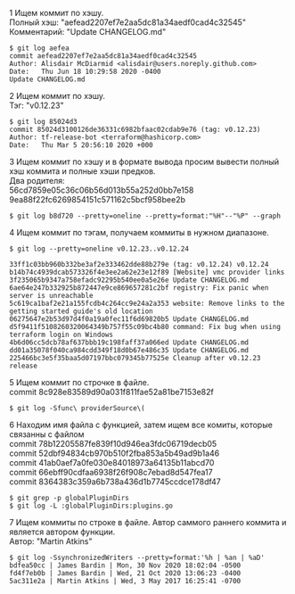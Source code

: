 1 Ищем коммит по хэшу.  
  Полный хэш: "aefead2207ef7e2aa5dc81a34aedf0cad4c32545"  
  Комментарий: "Update CHANGELOG.md"
  

    $ git log aefea
    commit aefead2207ef7e2aa5dc81a34aedf0cad4c32545
    Author: Alisdair McDiarmid <alisdair@users.noreply.github.com>
    Date:   Thu Jun 18 10:29:58 2020 -0400
    Update CHANGELOG.md  
2 Ищем коммит по хэшу.  
  Тэг: "v0.12.23"

    $ git log 85024d3
    commit 85024d3100126de36331c6982bfaac02cdab9e76 (tag: v0.12.23)
    Author: tf-release-bot <terraform@hashicorp.com>
    Date:   Thu Mar 5 20:56:10 2020 +000  
3 Ищем коммит по хэшу и в формате вывода просим вывести полный хэш коммита и полные хэши предков.  
  Два родителя:  
  56cd7859e05c36c06b56d013b55a252d0bb7e158  
  9ea88f22fc6269854151c571162c5bcf958bee2b

    $ git log b8d720 --pretty=oneline --pretty=format:"%H"--"%P" --graph  
  
4 Ищем коммит по тэгам, получаем коммиты в нужном диапазоне.
  
    $ git log --pretty=oneline v0.12.23..v0.12.24
    
    33ff1c03bb960b332be3af2e333462dde88b279e (tag: v0.12.24) v0.12.24
    b14b74c4939dcab573326f4e3ee2a62e23e12f89 [Website] vmc provider links
    3f235065b9347a758efadc92295b540ee0a5e26e Update CHANGELOG.md
    6ae64e247b332925b872447e9ce869657281c2bf registry: Fix panic when server is unreachable
    5c619ca1baf2e21a155fcdb4c264cc9e24a2a353 website: Remove links to the getting started guide's old location
    06275647e2b53d97d4f0a19a0fec11f6d69820b5 Update CHANGELOG.md
    d5f9411f5108260320064349b757f55c09bc4b80 command: Fix bug when using terraform login on Windows
    4b6d06cc5dcb78af637bbb19c198faff37a066ed Update CHANGELOG.md
    dd01a35078f040ca984cdd349f18d0b67e486c35 Update CHANGELOG.md
    225466bc3e5f35baa5d07197bbc079345b77525e Cleanup after v0.12.23 release
  
  
5 Ищем коммит по строчке в файле.  
  commit 8c928e83589d90a031f811fae52a81be7153e82f  

    $ git log -Sfunc\ providerSource\(  
  
6 Находим имя файла с функцией, затем ищем все комиты, которые связанны с файлом  
  commit 78b12205587fe839f10d946ea3fdc06719decb05  
  commit 52dbf94834cb970b510f2fba853a5b49ad9b1a46  
  commit 41ab0aef7a0fe030e84018973a64135b11abcd70  
  commit 66ebff90cdfaa6938f26f908c7ebad8d547fea17  
  commit 8364383c359a6b738a436d1b7745ccdce178df47  

    $ git grep -p globalPluginDirs  
    $ git log -L :globalPluginDirs:plugins.go

7 Ищем коммиты по строке в файле. Автор саммого раннего коммита и является автором функции.  
  Автор: "Martin Atkins"

    $ git log -SsynchronizedWriters --pretty=format:'%h | %an | %aD'
    bdfea50cc | James Bardin | Mon, 30 Nov 2020 18:02:04 -0500
    fd4f7eb0b | James Bardin | Wed, 21 Oct 2020 13:06:23 -0400
    5ac311e2a | Martin Atkins | Wed, 3 May 2017 16:25:41 -0700
